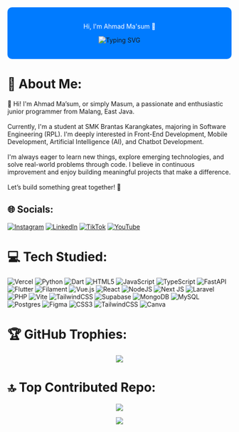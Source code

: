 <div align="center" style="background-color:#007BFF; padding: 20px; border-radius: 10px;">
  <p style="color:white;">Hi, I'm Ahmad Ma'sum 👋</p>
  <p>
    <img src="https://readme-typing-svg.demolab.com?font=Fira+Code&size=24&duration=3000&pause=1000&center=true&vCenter=true&width=435&lines=Frontend+Developer;Mobile+Developer" alt="Typing SVG" />
  </p>
</div>

# 💫 About Me:
👋 Hi! I'm Ahmad Ma’sum, or simply Masum, a passionate and enthusiastic junior programmer from Malang, East Java.<br><br>Currently, I'm a student at SMK Brantas Karangkates, majoring in Software Engineering (RPL). I'm deeply interested in Front-End Development, Mobile Development, Artificial Intelligence (AI), and Chatbot Development.<br><br>I'm always eager to learn new things, explore emerging technologies, and solve real-world problems through code. I believe in continuous improvement and enjoy building meaningful projects that make a difference.<br><br>Let’s build something great together!  🚀

## 🌐 Socials:
[![Instagram](https://img.shields.io/badge/Instagram-%23E4405F.svg?logo=Instagram&logoColor=white)](https://instagram.com/msum023) [![LinkedIn](https://img.shields.io/badge/LinkedIn-%230077B5.svg?logo=linkedin&logoColor=white)](https://linkedin.com/in/ahmadmasum127) [![TikTok](https://img.shields.io/badge/TikTok-%23000000.svg?logo=TikTok&logoColor=white)](https://tiktok.com/@abah330) [![YouTube](https://img.shields.io/badge/YouTube-%23FF0000.svg?logo=YouTube&logoColor=white)](https://youtube.com/@ahmadmasum4200) 


# 💻 Tech Studied:
![Vercel](https://img.shields.io/badge/vercel-%23000000.svg?style=flat&logo=vercel&logoColor=white) ![Python](https://img.shields.io/badge/python-3670A0?style=flat&logo=python&logoColor=ffdd54) ![Dart](https://img.shields.io/badge/dart-%230175C2.svg?style=flat&logo=dart&logoColor=white) ![HTML5](https://img.shields.io/badge/html5-%23E34F26.svg?style=flat&logo=html5&logoColor=white) ![JavaScript](https://img.shields.io/badge/javascript-%23323330.svg?style=flat&logo=javascript&logoColor=%23F7DF1E) ![TypeScript](https://img.shields.io/badge/typescript-%23007ACC.svg?style=flat&logo=typescript&logoColor=white) ![FastAPI](https://img.shields.io/badge/FastAPI-005571?style=flat&logo=fastapi) ![Flutter](https://img.shields.io/badge/Flutter-%2302569B.svg?style=flat&logo=Flutter&logoColor=white) ![Filament](https://img.shields.io/badge/Filament-FFAA00?style=flat&logoColor=%23000000) ![Vue.js](https://img.shields.io/badge/vue.js-%2335495e.svg?style=flat&logo=vuedotjs&logoColor=%234FC08D) ![React](https://img.shields.io/badge/react-%2320232a.svg?style=flat&logo=react&logoColor=%2361DAFB) ![NodeJS](https://img.shields.io/badge/node.js-6DA55F?style=flat&logo=node.js&logoColor=white) ![Next JS](https://img.shields.io/badge/Next-black?style=flat&logo=next.js&logoColor=white) ![Laravel](https://img.shields.io/badge/laravel-%23FF2D20.svg?style=flat&logo=laravel&logoColor=white) ![PHP](https://img.shields.io/badge/php-%23777BB4.svg?style=flat&logo=php&logoColor=white) ![Vite](https://img.shields.io/badge/vite-%23646CFF.svg?style=flat&logo=vite&logoColor=white) ![TailwindCSS](https://img.shields.io/badge/tailwindcss-%2338B2AC.svg?style=flat&logo=tailwind-css&logoColor=white) ![Supabase](https://img.shields.io/badge/Supabase-3ECF8E?style=flat&logo=supabase&logoColor=white) ![MongoDB](https://img.shields.io/badge/MongoDB-%234ea94b.svg?style=flat&logo=mongodb&logoColor=white) ![MySQL](https://img.shields.io/badge/mysql-4479A1.svg?style=flat&logo=mysql&logoColor=white) ![Postgres](https://img.shields.io/badge/postgres-%23316192.svg?style=flat&logo=postgresql&logoColor=white) ![Figma](https://img.shields.io/badge/figma-%23F24E1E.svg?style=flat&logo=figma&logoColor=white) ![CSS3](https://img.shields.io/badge/css3-%231572B6.svg?style=flat&logo=css3&logoColor=white) ![TailwindCSS](https://img.shields.io/badge/tailwindcss-%2338B2AC.svg?style=flat&logo=tailwind-css&logoColor=white) ![Canva](https://img.shields.io/badge/Canva-%2300C4CC.svg?style=flat&logo=Canva&logoColor=white)



# 🏆 GitHub Trophies:
<div align="center">
  
![](https://github-profile-trophy.vercel.app/?username=ahmadmasum23&theme=radical&no-frame=false&no-bg=true&margin-w=4)

</div>


# 🔝 Top Contributed Repo:
<div align="center">
  
![](https://github-contributor-stats.vercel.app/api?username=ahmadmasum23&limit=5&theme=dark&combine_all_yearly_contributions=true)

</div>

<div align="center">

[![](https://visitcount.itsvg.in/api?id=ahmadmasum23&icon=1&color=3)](https://visitcount.itsvg.in)

</div>

<!-- Proudly created with GPRM ( https://gprm.itsvg.in ) -->
